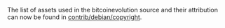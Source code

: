 The list of assets used in the bitcoinevolution source and their attribution can now be found in [contrib/debian/copyright](../contrib/debian/copyright).
